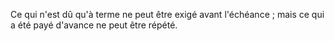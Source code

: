Ce qui n'est dû qu'à terme ne peut être exigé avant l'échéance ; mais ce qui a été payé d'avance ne peut être répété.
